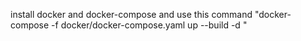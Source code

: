 install docker and docker-compose and use this command 
"docker-compose -f docker/docker-compose.yaml up --build -d "